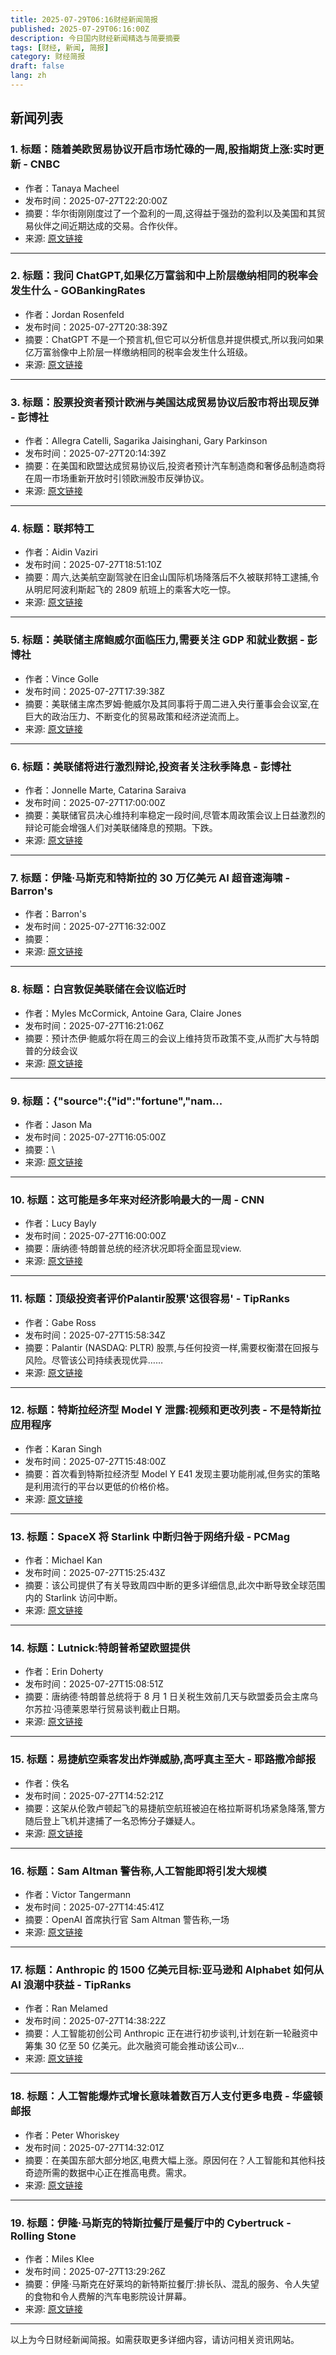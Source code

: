 ```yaml
---
title: 2025-07-29T06:16财经新闻简报
published: 2025-07-29T06:16:00Z
description: 今日国内财经新闻精选与简要摘要
tags: [财经, 新闻, 简报]
category: 财经简报
draft: false
lang: zh
---
```


## 新闻列表

### 1. 标题：随着美欧贸易协议开启市场忙碌的一周,股指期货上涨:实时更新 - CNBC
- 作者：Tanaya Macheel
- 发布时间：2025-07-27T22:20:00Z
- 摘要：华尔街刚刚度过了一个盈利的一周,这得益于强劲的盈利以及美国和其贸易伙伴之间近期达成的交易。合作伙伴。
- 来源: [原文链接](https://www.cnbc.com/2025/07/27/stock-market-today-live-updates.html)

---

### 2. 标题：我问 ChatGPT,如果亿万富翁和中上阶层缴纳相同的税率会发生什么 - GOBankingRates
- 作者：Jordan Rosenfeld
- 发布时间：2025-07-27T20:38:39Z
- 摘要：ChatGPT 不是一个预言机,但它可以分析信息并提供模式,所以我问如果亿万富翁像中上阶层一样缴纳相同的税率会发生什么班级。
- 来源: [原文链接](https://www.gobankingrates.com/taxes/tax-laws/asked-chatgpt-what-would-happen-billionaires-paid-taxes-same-rate-as-upper-middle-class/)

---

### 3. 标题：股票投资者预计欧洲与美国达成贸易协议后股市将出现反弹 - 彭博社
- 作者：Allegra Catelli, Sagarika Jaisinghani, Gary Parkinson
- 发布时间：2025-07-27T20:14:39Z
- 摘要：在美国和欧盟达成贸易协议后,投资者预计汽车制造商和奢侈品制造商将在周一市场重新开放时引领欧洲股市反弹协议。
- 来源: [原文链接](https://www.bloomberg.com/news/articles/2025-07-27/stock-investors-expect-rally-as-europe-clinches-us-trade-deal)

---

### 4. 标题：联邦特工
- 作者：Aidin Vaziri
- 发布时间：2025-07-27T18:51:10Z
- 摘要：周六,达美航空副驾驶在旧金山国际机场降落后不久被联邦特工逮捕,令从明尼阿波利斯起飞的 2809 航班上的乘客大吃一惊。
- 来源: [原文链接](https://www.sfchronicle.com/sf/article/delta-pilot-arrested-sfo-20788655.php)

---

### 5. 标题：美联储主席鲍威尔面临压力,需要关注 GDP 和就业数据 - 彭博社
- 作者：Vince Golle
- 发布时间：2025-07-27T17:39:38Z
- 摘要：美联储主席杰罗姆·鲍威尔及其同事将于周二进入央行董事会会议室,在巨大的政治压力、不断变化的贸易政策和经济逆流而上。
- 来源: [原文链接](https://www.bloomberg.com/news/articles/2025-07-26/pressure-mounts-on-fed-chief-powell-in-tee-up-to-gdp-jobs-data)

---

### 6. 标题：美联储将进行激烈辩论,投资者关注秋季降息 - 彭博社
- 作者：Jonnelle Marte, Catarina Saraiva
- 发布时间：2025-07-27T17:00:00Z
- 摘要：美联储官员决心维持利率稳定一段时间,尽管本周政策会议上日益激烈的辩论可能会增强人们对美联储降息的预期。下跌。
- 来源: [原文链接](https://www.bloomberg.com/news/articles/2025-07-27/fed-is-set-for-contentious-debate-as-investors-eye-fall-rate-cut)

---

### 7. 标题：伊隆·马斯克和特斯拉的 30 万亿美元 AI 超音速海啸 - Barron&#39;s
- 作者：Barron&#39;s
- 发布时间：2025-07-27T16:32:00Z
- 摘要：
- 来源: [原文链接](https://www.barrons.com/articles/elon-musk-tesla-30-trillion-robots-5de8ff44)

---

### 8. 标题：白宫敦促美联储在会议临近时
- 作者：Myles McCormick, Antoine Gara, Claire Jones
- 发布时间：2025-07-27T16:21:06Z
- 摘要：预计杰伊·鲍威尔将在周三的会议上维持货币政策不变,从而扩大与特朗普的分歧会议
- 来源: [原文链接](https://www.ft.com/content/76f13fc1-bceb-4d2f-a326-bd1bf256fc04)

---

### 9. 标题：{"source":{"id":"fortune","nam...
- 作者：Jason Ma
- 发布时间：2025-07-27T16:05:00Z
- 摘要：\
- 来源: [原文链接](https://fortune.com/2025/07/27/us-markets-american-exceptionalism-foreign-investors-stocks-treasury-bonds/)

---

### 10. 标题：这可能是多年来对经济影响最大的一周 - CNN
- 作者：Lucy Bayly
- 发布时间：2025-07-27T16:00:00Z
- 摘要：唐纳德·特朗普总统的经济状况即将全面显现view.
- 来源: [原文链接](https://www.cnn.com/2025/07/27/economy/economy-trump-trade-fed-earnings)

---

### 11. 标题：顶级投资者评价Palantir股票'这很容易' - TipRanks
- 作者：Gabe Ross
- 发布时间：2025-07-27T15:58:34Z
- 摘要：Palantir (NASDAQ: PLTR) 股票,与任何投资一样,需要权衡潜在回报与风险。尽管该公司持续表现优异……
- 来源: [原文链接](https://www.tipranks.com/news/its-an-easy-call-says-top-investor-about-palantir-stock)

---

### 12. 标题：特斯拉经济型 Model Y 泄露:视频和更改列表 - 不是特斯拉应用程序
- 作者：Karan Singh
- 发布时间：2025-07-27T15:48:00Z
- 摘要：首次看到特斯拉经济型 Model Y E41 发现主要功能削减,但务实的策略是利用流行的平台以更低的价格价格。
- 来源: [原文链接](https://www.notateslaapp.com/news/2965/teslas-affordable-model-y-leaked-video-and-list-of-changes)

---

### 13. 标题：SpaceX 将 Starlink 中断归咎于网络升级 - PCMag
- 作者：Michael Kan
- 发布时间：2025-07-27T15:25:43Z
- 摘要：该公司提供了有关导致周四中断的更多详细信息,此次中断导致全球范围内的 Starlink 访问中断。
- 来源: [原文链接](https://www.pcmag.com/news/spacex-traces-starlink-outage-to-network-upgrade)

---

### 14. 标题：Lutnick:特朗普希望欧盟提供
- 作者：Erin Doherty
- 发布时间：2025-07-27T15:08:51Z
- 摘要：唐纳德·特朗普总统将于 8 月 1 日关税生效前几天与欧盟委员会主席乌尔苏拉·冯德莱恩举行贸易谈判截止日期。
- 来源: [原文链接](https://www.cnbc.com/2025/07/27/lutnick-trump-european-union-trade-aug-1-.html)

---

### 15. 标题：易捷航空乘客发出炸弹威胁,高呼真主至大 - 耶路撒冷邮报
- 作者：佚名
- 发布时间：2025-07-27T14:52:21Z
- 摘要：这架从伦敦卢顿起飞的易捷航空航班被迫在格拉斯哥机场紧急降落,警方随后登上飞机并逮捕了一名恐怖分子嫌疑人。
- 来源: [原文链接](https://www.jpost.com/international/article-862398)

---

### 16. 标题：Sam Altman 警告称,人工智能即将引发大规模
- 作者：Victor Tangermann
- 发布时间：2025-07-27T14:45:41Z
- 摘要：OpenAI 首席执行官 Sam Altman 警告称,一场
- 来源: [原文链接](https://futurism.com/sam-altman-ai-fraud-crisis-imitate)

---

### 17. 标题：Anthropic 的 1500 亿美元目标:亚马逊和 Alphabet 如何从 AI 浪潮中获益 - TipRanks
- 作者：Ran Melamed
- 发布时间：2025-07-27T14:38:22Z
- 摘要：人工智能初创公司 Anthropic 正在进行初步谈判,计划在新一轮融资中筹集 30 亿至 50 亿美元。此次融资可能会推动该公司v...
- 来源: [原文链接](https://www.tipranks.com/news/anthropics-150-billion-goal-how-amazon-and-alphabet-could-benefit-from-the-ai-surge)

---

### 18. 标题：人工智能爆炸式增长意味着数百万人支付更多电费 - 华盛顿邮报
- 作者：Peter Whoriskey
- 发布时间：2025-07-27T14:32:01Z
- 摘要：在美国东部大部分地区,电费大幅上涨。原因何在？人工智能和其他科技奇迹所需的数据中心正在推高电费。需求。
- 来源: [原文链接](https://www.washingtonpost.com/business/2025/07/27/electricity-rates-ohio-data-centers-ai/)

---

### 19. 标题：伊隆·马斯克的特斯拉餐厅是餐厅中的 Cybertruck - Rolling Stone
- 作者：Miles Klee
- 发布时间：2025-07-27T13:29:26Z
- 摘要：伊隆·马斯克在好莱坞的新特斯拉餐厅:排长队、混乱的服务、令人失望的食物和令人费解的汽车电影院设计屏幕。
- 来源: [原文链接](http://www.rollingstone.com/culture/culture-features/tesla-diner-elon-musk-review-1235394091/)

---


以上为今日财经新闻简报。如需获取更多详细内容，请访问相关资讯网站。
